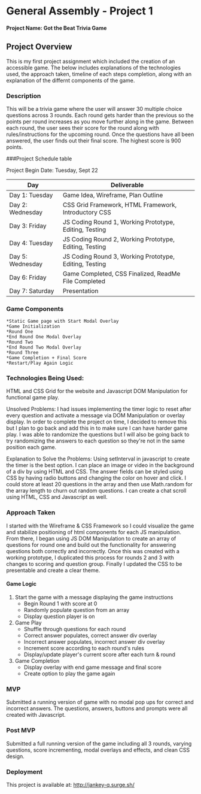 # General Assembly - Project 1

#### Project Name: Got the Beat Trivia Game

## Project Overview
This is my first project assignment which included the creation of an accessible game. The below includes explanations of the technologies used, the approach taken, timeline of each steps completion, along with an explanation of the differnt components of the game.

### Description
This will be a trivia game where the user will answer 30 multiple choice questions across 3 rounds. Each round gets harder than the previous so the points per round increases as you move further along in the game. Between each round, the user sees their score for the round along with rules/instructions for the upcoming round. Once the questions have all been answered, the user finds out their final score. The highest score is 900 points.

###Project Schedule table

Project Begin Date: Tuesday, Sept 22

Day | Deliverable
-----------------|----------------------------------------
Day 1: Tuesday   | Game Idea, Wireframe, Plan Outline
Day 2: Wednesday | CSS Grid Framework, HTML Framework, Introductory CSS
Day 3: Friday    | JS Coding Round 1, Working Prototype, Editing, Testing
Day 4: Tuesday   | JS Coding Round 2, Working Prototype, Editing, Testing
Day 5: Wednesday | JS Coding Round 3, Working Prototype, Editing, Testing
Day 6: Friday    | Game Completed, CSS Finalized, ReadMe File Completed
Day 7: Saturday  | Presentation


### Game Components
	*Static Game page with Start Modal Overlay
	*Game Initialization
	*Round One
    *End Round One Modal Overlay
	*Round Two
    *End Round Two Modal Overlay
    *Round Three
	*Game Completion + Final Score
	*Restart/Play Again Logic

### Technologies Being Used:
HTML and CSS Grid for the website and Javascript DOM Manipulation for functional game play.  

Unsolved Problems: I had issues implementing the timer logic to reset after every question and activate a message via DOM Manipulation or overlay display. In order to complete the project on time, I decided to remove this but I plan to go back and add this in to make sure I can have harder game play. I was able to randomize the questions but I will also be going back to try randomizing the answers to each question so they're not in the same position each game.

Explanation to Solve the Problems:  Using setInterval in javascript to create the timer is the best option. I can place an image or video in the background of a div by using HTML and CSS.  The answer fields can be styled using CSS by having radio buttons and changing the color on hover and click. I could store at least 20 questions in the array and then use Math.random for the array length to churn out random questions. I can create a chat scroll using HTML, CSS and Javascript as well.

### Approach Taken
I started with the Wireframe & CSS Framework so I could visualize the game and stabilize positioning of html components for each JS manipulation. From there, I began using JS DOM Manipulation to create an array of questions for round one and build out the functionality for answering questions both correctly and incorrectly. Once this was created with a working prototype, I duplicated this process for rounds 2 and 3 with changes to scoring and question group. Finally I updated the CSS to be presentable and create a clear theme.

#### Game Logic
1. Start the game with a message displaying the game instructions
    * Begin Round 1 with score at 0
    * Randomly populate question from an array
    * Display question player is on
2. Game Play
    * Shuffle through questions for each round
    * Correct answer populates, correct answer div overlay
    * Incorrect answer populates, incorrect answer div overlay
    * Increment score according to each round's rules 
    * Display/update player's current score after each turn & round
3. Game Completion  
    * Display overlay with end game message and final score
    * Create option to play the game again

### MVP
Submitted a running version of game with no modal pop ups for correct and incorrect answers. The questions, answers, buttons and prompts were all created with Javascript.

### Post MVP
Submitted a full running version of the game including all 3 rounds, varying questions, score incrementing, modal overlays and effects, and clean CSS design.

### Deployment
This project is available at: http://jankey-q.surge.sh/
